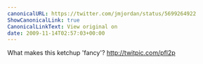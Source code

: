 ```yaml
---
canonicalURL: https://twitter.com/jmjordan/status/5699264922
ShowCanonicalLink: true
CanonicalLinkText: View original on
date: 2009-11-14T02:57:03+00:00
---
```

What makes this ketchup 'fancy'? http://twitpic.com/pfl2p